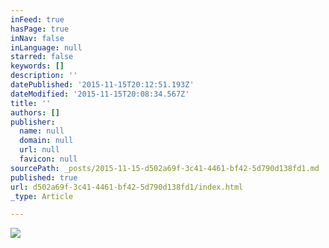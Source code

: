 ```yaml
---
inFeed: true
hasPage: true
inNav: false
inLanguage: null
starred: false
keywords: []
description: ''
datePublished: '2015-11-15T20:12:51.193Z'
dateModified: '2015-11-15T20:08:34.567Z'
title: ''
authors: []
publisher:
  name: null
  domain: null
  url: null
  favicon: null
sourcePath: _posts/2015-11-15-d502a69f-3c41-4461-bf42-5d790d138fd1.md
published: true
url: d502a69f-3c41-4461-bf42-5d790d138fd1/index.html
_type: Article

---
```

![](https://the-grid-user-content.s3-us-west-2.amazonaws.com/5fb4e388-938e-4acd-9b2e-e0eba1d669c6.png)